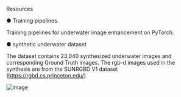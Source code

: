 Resources

● Training pipelines.

Training pipelines for underwater image enhancement on PyTorch.

● synthetic underwater dataset

The dataset contains 23,040 synthesized underwater images and corresponding Ground Truth images.
The rgb-d images used in the synthesis are from the SUNRGBD V1 dataset (https://rgbd.cs.princeton.edu/).


![image](https://github.com/XianjieH/UDAFT/assets/114477216/d53162d8-e7ba-4f26-b29c-2c75ea2375c8)


